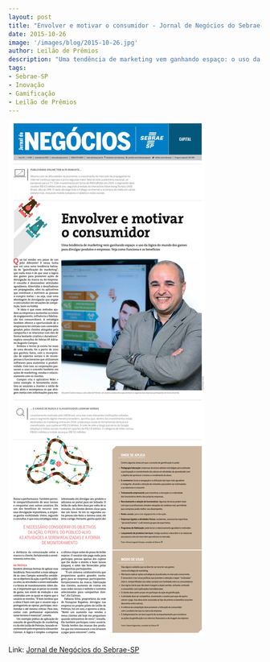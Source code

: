 ```yaml
---
layout: post
title: "Envolver e motivar o consumidor - Jornal de Negócios do Sebrae-SP"
date: 2015-10-26
image: '/images/blog/2015-10-26.jpg'
author: Leilão de Prêmios
description: "Uma tendência de marketing vem ganhando espaço: o uso da lógica do mundo dos games para divulgar produtos e empresas. Veja como funciona e os benefícios "
tags:
- Sebrae-SP
- Inovação
- Gamificação
- Leilão de Prêmios
---
```


![Alt text](/images/blog/2015-10-26_blog.jpg "Projeto Leilão de Prêmios recebe apoio do SEBRAE-SP")


Link: [Jornal de Negócios do Sebrae-SP](http://www.sebraesp.com.br/arquivos_site/noticias/jornal_negocios/260/JN260_SaoPaulo.pdf)
